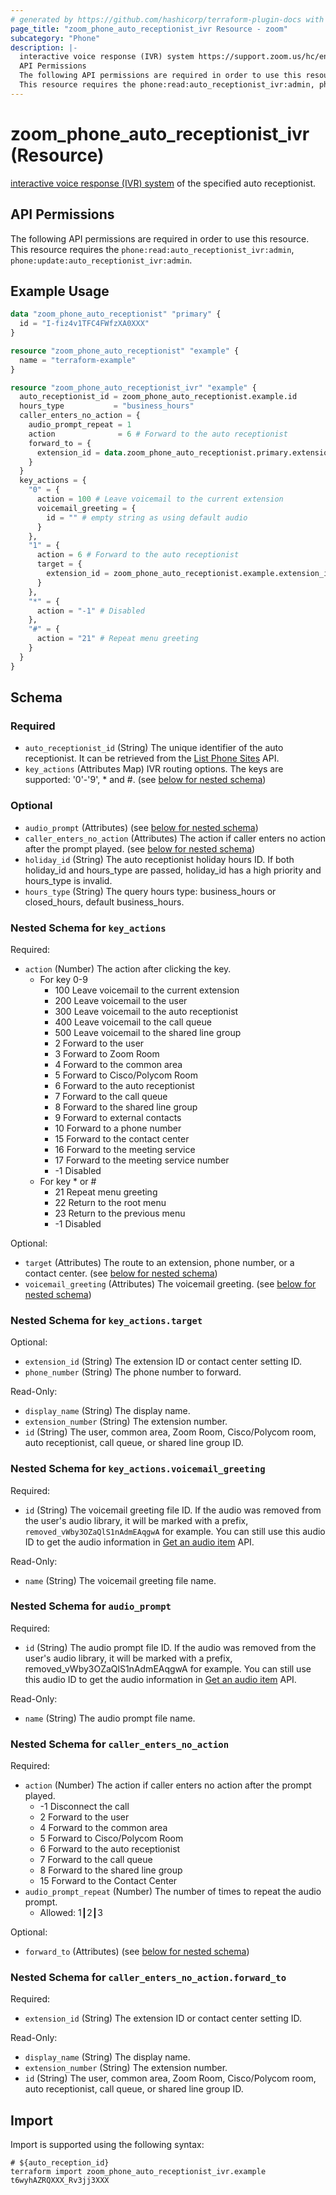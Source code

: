 ```yaml
---
# generated by https://github.com/hashicorp/terraform-plugin-docs with own template
page_title: "zoom_phone_auto_receptionist_ivr Resource - zoom"
subcategory: "Phone"
description: |-
  interactive voice response (IVR) system https://support.zoom.us/hc/en-us/articles/360038601971 of the specified auto receptionist.
  API Permissions
  The following API permissions are required in order to use this resource.
  This resource requires the phone:read:auto_receptionist_ivr:admin, phone:update:auto_receptionist_ivr:admin.
---
```


# zoom_phone_auto_receptionist_ivr (Resource)

[interactive voice response (IVR) system](https://support.zoom.us/hc/en-us/articles/360038601971) of the specified auto receptionist.

## API Permissions

The following API permissions are required in order to use this resource.
This resource requires the `phone:read:auto_receptionist_ivr:admin`, `phone:update:auto_receptionist_ivr:admin`.

## Example Usage

```terraform
data "zoom_phone_auto_receptionist" "primary" {
  id = "I-fiz4v1TFC4FWfzXA0XXX"
}

resource "zoom_phone_auto_receptionist" "example" {
  name = "terraform-example"
}

resource "zoom_phone_auto_receptionist_ivr" "example" {
  auto_receptionist_id = zoom_phone_auto_receptionist.example.id
  hours_type           = "business_hours"
  caller_enters_no_action = {
    audio_prompt_repeat = 1
    action              = 6 # Forward to the auto receptionist
    forward_to = {
      extension_id = data.zoom_phone_auto_receptionist.primary.extension_id
    }
  }
  key_actions = {
    "0" = {
      action = 100 # Leave voicemail to the current extension
      voicemail_greeting = {
        id = "" # empty string as using default audio
      }
    },
    "1" = {
      action = 6 # Forward to the auto receptionist
      target = {
        extension_id = zoom_phone_auto_receptionist.example.extension_id
      }
    },
    "*" = {
      action = "-1" # Disabled
    },
    "#" = {
      action = "21" # Repeat menu greeting
    }
  }
}
```

<!-- schema generated by tfplugindocs -->
## Schema

### Required

- `auto_receptionist_id` (String) The unique identifier of the auto receptionist. It can be retrieved from the [List Phone Sites](https://marketplace.zoom.us/docs/api-reference/phone/methods#operation/listPhoneSites) API.
- `key_actions` (Attributes Map) IVR routing options. The keys are supported: '0'-'9', * and #. (see [below for nested schema](#nestedatt--key_actions))

### Optional

- `audio_prompt` (Attributes) (see [below for nested schema](#nestedatt--audio_prompt))
- `caller_enters_no_action` (Attributes) The action if caller enters no action after the prompt played. (see [below for nested schema](#nestedatt--caller_enters_no_action))
- `holiday_id` (String) The auto receptionist holiday hours ID. If both holiday_id and hours_type are passed, holiday_id has a high priority and hours_type is invalid.
- `hours_type` (String) The query hours type: business_hours or closed_hours, default business_hours.

<a id="nestedatt--key_actions"></a>
### Nested Schema for `key_actions`

Required:

- `action` (Number) The action after clicking the key.
  - For key 0-9
    - 100 Leave voicemail to the current extension
    - 200 Leave voicemail to the user
    - 300 Leave voicemail to the auto receptionist
    - 400 Leave voicemail to the call queue
    - 500 Leave voicemail to the shared line group
    - 2 Forward to the user
    - 3 Forward to Zoom Room
    - 4 Forward to the common area
    - 5 Forward to Cisco/Polycom Room
    - 6 Forward to the auto receptionist
    - 7 Forward to the call queue
    - 8 Forward to the shared line group
    - 9 Forward to external contacts
    - 10 Forward to a phone number
    - 15 Forward to the contact center
    - 16 Forward to the meeting service
    - 17 Forward to the meeting service number
    - -1 Disabled
  - For key * or #
    - 21 Repeat menu greeting
    - 22 Return to the root menu
    - 23 Return to the previous menu
    - -1 Disabled

Optional:

- `target` (Attributes) The route to an extension, phone number, or a contact center. (see [below for nested schema](#nestedatt--key_actions--target))
- `voicemail_greeting` (Attributes) The voicemail greeting. (see [below for nested schema](#nestedatt--key_actions--voicemail_greeting))

<a id="nestedatt--key_actions--target"></a>
### Nested Schema for `key_actions.target`

Optional:

- `extension_id` (String) The extension ID or contact center setting ID.
- `phone_number` (String) The phone number to forward.

Read-Only:

- `display_name` (String) The display name.
- `extension_number` (String) The extension number.
- `id` (String) The user, common area, Zoom Room, Cisco/Polycom room, auto receptionist, call queue, or shared line group ID.


<a id="nestedatt--key_actions--voicemail_greeting"></a>
### Nested Schema for `key_actions.voicemail_greeting`

Required:

- `id` (String) The voicemail greeting file ID. If the audio was removed from the user's audio library, it will be marked with a prefix, `removed_vWby3OZaQlS1nAdmEAqgwA` for example. You can still use this audio ID to get the audio information in [Get an audio item](https://marketplace.zoom.us/docs/api-reference/phone/methods#tag/Audio-Library/operation/GetAudioItem) API.

Read-Only:

- `name` (String) The voicemail greeting file name.



<a id="nestedatt--audio_prompt"></a>
### Nested Schema for `audio_prompt`

Required:

- `id` (String) The audio prompt file ID. If the audio was removed from the user's audio library, it will be marked with a prefix, removed_vWby3OZaQlS1nAdmEAqgwA for example. You can still use this audio ID to get the audio information in [Get an audio item](https://marketplace.zoom.us/docs/api-reference/phone/methods#tag/Audio-Library/operation/GetAudioItem) API.

Read-Only:

- `name` (String) The audio prompt file name.


<a id="nestedatt--caller_enters_no_action"></a>
### Nested Schema for `caller_enters_no_action`

Required:

- `action` (Number) The action if caller enters no action after the prompt played.
  - -1 Disconnect the call
  - 2 Forward to the user
  - 4 Forward to the common area
  - 5 Forward to Cisco/Polycom Room
  - 6 Forward to the auto receptionist
  - 7 Forward to the call queue
  - 8 Forward to the shared line group
  - 15 Forward to the Contact Center
- `audio_prompt_repeat` (Number) The number of times to repeat the audio prompt.
  - Allowed: 1┃2┃3

Optional:

- `forward_to` (Attributes) (see [below for nested schema](#nestedatt--caller_enters_no_action--forward_to))

<a id="nestedatt--caller_enters_no_action--forward_to"></a>
### Nested Schema for `caller_enters_no_action.forward_to`

Required:

- `extension_id` (String) The extension ID or contact center setting ID.

Read-Only:

- `display_name` (String) The display name.
- `extension_number` (String) The extension number.
- `id` (String) The user, common area, Zoom Room, Cisco/Polycom room, auto receptionist, call queue, or shared line group ID.

## Import

Import is supported using the following syntax:

```shell
# ${auto_reception_id}
terraform import zoom_phone_auto_receptionist_ivr.example t6wyhAZRQXXX_Rv3jj3XXX
```
